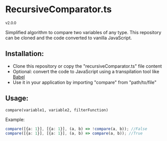 # RecursiveComparator.ts

<small>v2.0.0</small>

Simplified algorithm to compare two variables of any type. This repository can be cloned
and the code converted to vanilla JavaScript. 

## Installation:

- Clone this repository or copy the "recursiveComparator.ts" file content
- Optional: convert the code to JavaScript using a transpilation tool like [Babel](https://babeljs.io/docs/en/)
- Use it in your application by importing "compare" from "path/to/file"

## Usage:

`compare(variable1, variable2, filterFunction)`

Example:

```ts
compare([{a: 1}], [{a: 1}], (a, b) => !compare(a, b)); //False
compare([{a: 1}], [{a: 1}], (a, b) => compare(a, b)); //True
```


